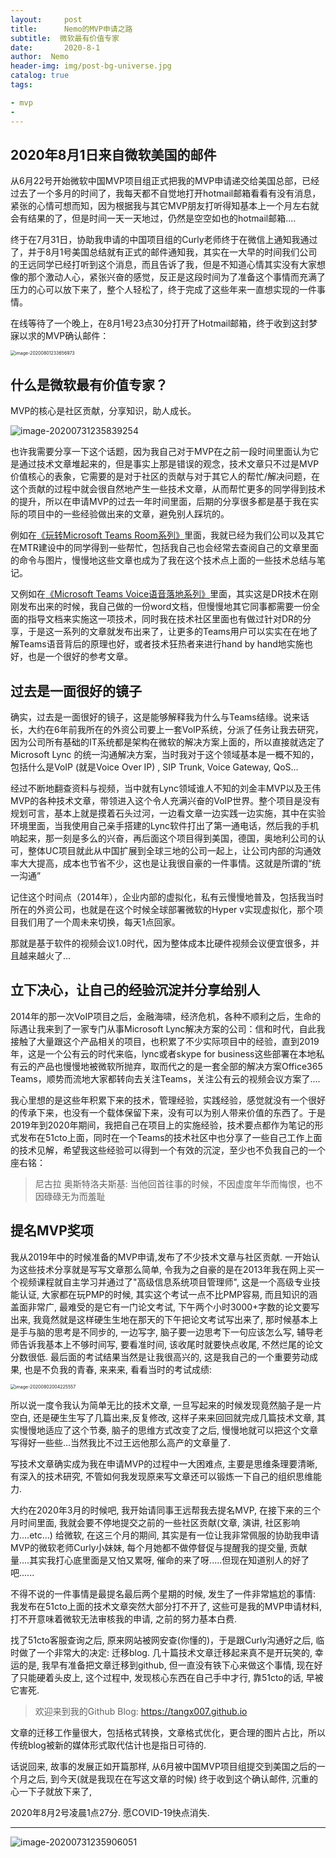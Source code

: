 ```yaml
---
layout:     post
title:      Nemo的MVP申请之路
subtitle:  微软最有价值专家
date:       2020-8-1
author:  Nemo
header-img: img/post-bg-universe.jpg
catalog: true
tags:

- mvp
- 
---
```


## 2020年8月1日来自微软美国的邮件

从6月22号开始微软中国MVP项目组正式把我的MVP申请递交给美国总部，已经过去了一个多月的时间了，我每天都不自觉地打开hotmail邮箱看看有没有消息，紧张的心情可想而知，因为根据我与其它MVP朋友打听得知基本上一个月左右就会有结果的了，但是时间一天一天地过，仍然是空空如也的hotmail邮箱....

终于在7月31日，协助我申请的中国项目组的Curly老师终于在微信上通知我通过了，并于8月1号美国总结就有正式的邮件通知我，其实在一大早的时间我们公司的王远同学已经打听到这个消息，而且告诉了我，但是不知道心情其实没有大家想像的那个激动人心，紧张兴奋的感觉，反正是这段时间为了准备这个事情而充满了压力的心可以放下来了，整个人轻松了，终于完成了这些年来一直想实现的一件事情。

在线等待了一个晚上，在8月1号23点30分打开了Hotmail邮箱，终于收到这封梦寐以求的MVP确认邮件：

<img src="https://cdn.jsdelivr.net/gh/tangx007/tangx007.github.io/img/image-20200801233656973.png" alt="image-20200801233656973" style="zoom: 50%;" />

## 什么是微软最有价值专家？

MVP的核心是社区贡献，分享知识，助人成长。

![image-20200731235839254](https://cdn.jsdelivr.net/gh/tangx007/tangx007.github.io/img/image-20200731235839254.png)

也许我需要分享一下这个话题，因为我自己对于MVP在之前一段时间里面认为它是通过技术文章堆起来的，但是事实上那是错误的观念，技术文章只不过是MVP价值核心的表象，它需要的是对于社区的贡献与对于其它人的帮忙/解决问题，在这个贡献的过程中就会很自然地产生一些技术文章，从而帮忙更多的同学得到技术的提升，所以在申请MVP的过去一年时间里面，后期的分享很多都是基于我在实际的项目中的一些经验做出来的文章，避免别人踩坑的。

例如在[《玩转Microsoft Teams Room系列》](https://tangx007.github.io/tags/#Teams-Room)里面，我就已经为我们公司以及其它在MTR建设中的同学得到一些帮忙，包括我自己也会经常去查阅自己的文章里面的命令与图片，慢慢地这些文章也成为了我在这个技术点上面的一些技术总结与笔记。

又例如在[《Microsoft Teams Voice语音落地系列》](https://tangx007.github.io/tags/#Teams-Voice)里面，其实这是DR技术在刚刚发布出来的时候，我自己做的一份word文档，但慢慢地其它同事都需要一份全面的指导文档来实施这一项技术，同时我在技术社区里面也有做过针对DR的分享，于是这一系列的文章就发布出来了，让更多的Teams用户可以实实在在地了解Teams语音背后的原理也好，或者技术狂热者来进行hand by hand地实施也好，也是一个很好的参考文章。

## 过去是一面很好的镜子

确实，过去是一面很好的镜子，这是能够解释我为什么与Teams结缘。说来话长，大约在6年前我所在的外资公司要上一套VoIP系统，分派了任务让我去研究，因为公司所有基础的IT系统都是架构在微软的解决方案上面的，所以直接就选定了Microsoft Lync 的统一沟通解决方案，当时我对于这个领域基本是一概不知的，包括什么是VoIP (就是Voice Over IP) , SIP Trunk, Voice Gateway, QoS…

经过不断地翻查资料与视频，当中就有Lync领域谁人不知的刘金丰MVP以及王伟MVP的各种技术文章，带领进入这个令人充满兴奋的VoIP世界。整个项目是没有规划可言，基本上就是摸着石头过河，一边看文章一边实践一边实施，其中在实验环境里面，当我使用自己亲手搭建的Lync软件打出了第一通电话，然后我的手机响起来，那一刻是多么的兴奋，再后面这个项目得到美国，德国，奥地利公司的认可，整体UC项目就此从中国扩展到全球三地的公司一起上，让公司内部的沟通效率大大提高，成本也节省不少，这也是让我很自豪的一件事情。这就是所谓的“统一沟通”

记住这个时间点（2014年），企业内部的虚拟化，私有云慢慢地普及，包括我当时所在的外资公司，也就是在这个时候全球部署微软的Hyper v实现虚拟化，那个项目我们用了一个周未来切换，每天1点回家。

那就是基于软件的视频会议1.0时代，因为整体成本比硬件视频会议便宜很多，并且越来越火了...

## 立下决心，让自己的经验沉淀并分享给别人

2014年的那一次VoIP项目之后，金融海啸，经济危机，各种不顺利之后，生命的际遇让我来到了一家专门从事Microsoft Lync解决方案的公司：信和时代，自此我接触了大量跟这个产品相关的项目，也积累了不少实际项目中的经验，直到2019年，这是一个公有云的时代来临，lync或者skype for business这些部署在本地私有云的产品也慢慢地被微软所抛弃，取而代之的是一套全部的解决方案Office365 Teams，顺势而流地大家都转向去关注Teams，关注公有云的视频会议方案了....

我心里想的是这些年积累下来的技术，管理经验，实践经验，感觉就没有一个很好的传承下来，也没有一个载体保留下来，没有可以为别人带来价值的东西了。于是2019年到2020年期间，我把自己在项目上的实施经验，技术要点都作为笔记的形式发布在51cto上面，同时在一个Teams的技术社区中也分享了一些自己工作上面的技术见解，希望我这些经验可以得到一个有效的沉淀，至少也不负我自己的一个座右铭：

> 尼古拉 奥斯特洛夫斯基: 当他回首往事的时候，不因虚度年华而悔恨，也不因碌碌无为而羞耻

## 提名MVP奖项

我从2019年中的时候准备的MVP申请,发布了不少技术文章与社区贡献. 一开始认为这些技术分享就是写写文章那么简单, 令我为之自豪的是在2013年我在网上买一个视频课程就自主学习并通过了"高级信息系统项目管理师", 这是一个高级专业技能认证, 大家都在玩PMP的时候, 其实这个考试一点不比PMP容易, 而且知识的涵盖面非常广, 最难受的是它有一门论文考试, 下午两个小时3000+字数的论文要写出来, 我竟然就是这样硬生生地在那天的下午把论文考试写出来了, 那时候基本上是手与脑的思考是不同步的, 一边写字, 脑子要一边思考下一句应该怎么写, 辅导老师告诉我基本上不够时间写, 要看准时间, 该收尾时就要快点收尾, 不然烂尾的论文分数很低. 最后面的考试结果当然是让我很高兴的, 这是我自己的一个重要劳动成果, 也是不负我的青春, 来来来, 看看当时的考试成绩:

<img src="https://cdn.jsdelivr.net/gh/tangx007/tangx007.github.io/img/image-20200802004225557.png" alt="image-20200802004225557" style="zoom: 50%;" />

所以说一度令我认为简单无比的技术文章, 一旦写起来的时候发现竟然脑子是一片空白, 还是硬生生写了几篇出来,反复修改, 这样子来来回回就完成几篇技术文章, 其实慢慢地适应了这个节奏, 脑子的思维方式改变了之后, 慢慢地就可以把这个文章写得好一些些...当然我比不过王远他那么高产的文章量了.

写技术文章确实成为我在申请MVP的过程中一大困难点, 主要是思维条理要清晰, 有深入的技术研究, 不管如何我发现原来写文章还可以锻炼一下自己的组织思维能力.

大约在2020年3月的时候吧, 我开始请同事王远帮我去提名MVP, 在接下来的三个月时间里面, 我就会要不停地提交之前的一些社区贡献(文章, 演讲, 社区影响力....etc...) 给微软, 在这三个月的期间, 其实是有一位让我非常佩服的协助我申请MVP的微软老师Curly小妹妹, 每个月她都不做停督促与提醒我的提交量, 贡献量....其实我打心底里面是又怕又累呀, 催命的来了呀.....但现在知道别人的好了吧......

不得不说的一件事情是最提名最后两个星期的时候, 发生了一件非常尴尬的事情: 我发布在51cto上面的技术文章突然大部分打不开了, 这些可是我的MVP申请材料, 打不开意味着微软无法审核我的申请, 之前的努力基本白费.

找了51cto客服查询之后, 原来网站被网安查(你懂的)，于是跟Curly沟通好之后, 临时做了一个非常大的决定: 迁移blog. 几十篇技术文章迁移起来真不是开玩笑的, 幸运的是, 我早有准备把文章迁移到github, 但一直没有铁下心来做这个事情, 现在好了只能硬着头皮上, 这个过程中, 发现核心东西在自己手中才行, 靠51cto的话, 早被它害死.

> 欢迎来到我的Github Blog: https://tangx007.github.io

文章的迁移工作量很大，包括格式转换，文章格式优化，更合理的图片占比，所以传统blog被新的媒体形式取代估计也是指日可待的.

话说回来, 故事的发展正如开篇那样, 从6月被中国MVP项目组提交到美国之后的一个月之后, 到今天(就是我现在在写这文章的时候) 终于收到这个确认邮件, 沉重的心一下子就放下来了, 

2020年8月2号凌晨1点27分. 愿COVID-19快点消失.



------

![image-20200731235906051](https://cdn.jsdelivr.net/gh/tangx007/tangx007.github.io/img/image-20200731235906051.png)



